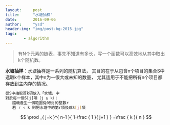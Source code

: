 ```yaml
---
layout:     post
title:      "水塘抽样"
date:       2016-09-06
author:     "ysd"
header-img: "img/post-bg-2015.jpg"
tags:      
        - algorithm
---
```


>有N个元素的链表，事先不知道有多长，写一个函数可以高效地从其中取出k个随机数。

__水塘抽样__：水塘抽样是一系列的随机算法，
其目的在于从包含n个项目的集合S中选取k个样本，其中n为一很大或未知的数量，
尤其适用于不能把所有n个项目都存放到主内存的情况。

```bash
從S中抽取首k項放入「水塘」中                       
對於每一個S[j]項（j ≥ k）：                       
   隨機產生一個範圍從0到j的整數r                        
   若 r < k 則把水塘中的第r項換成S[j]項   
```    

<script type="text/javascript" src="http://cdn.mathjax.org/mathjax/latest/MathJax.js?config=default"></script>

$$ \prod _{ j=k }^{ n-1 }{ 1-\frac { 1 }{ j+1 }  } =\frac { k }{ n }  $$            